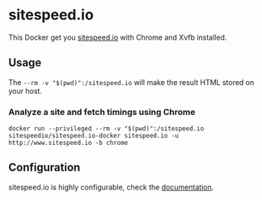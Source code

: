 # sitespeed.io

This Docker get you [sitespeed.io](http://www.sitespeed.io) with Chrome and Xvfb installed.

## Usage

The ```--rm -v "$(pwd)":/sitespeed.io``` will make the result HTML stored on your host.

### Analyze a site and fetch timings using Chrome
```
docker run --privileged --rm -v "$(pwd)":/sitespeed.io sitespeedio/sitespeed.io-docker sitespeed.io -u http://www.sitespeed.io -b chrome
```

## Configuration
sitespeed.io is highly configurable, check the [documentation](http://www.sitespeed.io/documentation).

